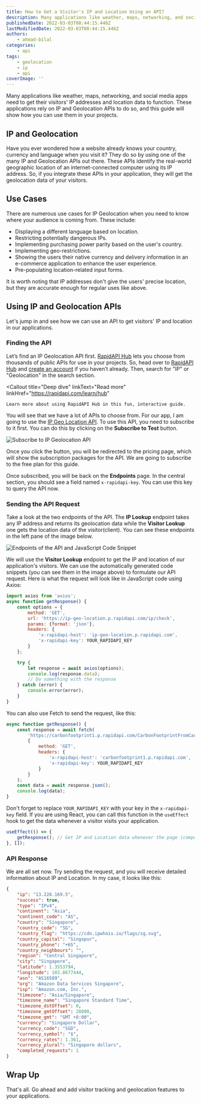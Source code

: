 ```yaml
---
title: How to Get a Visitor's IP and Location Using an API?
description: Many applications like weather, maps, networking, and social media apps need to get their visitors' IP addresses and location data to function. These applications rely on IP and Geolocation APIs to do so, and this guide will show how you can use them in your projects.
publishedDate: 2022-03-03T08:44:15.446Z
lastModifiedDate: 2022-03-03T08:44:15.446Z
authors:
    - ahmad-bilal
categories:
    - api
tags:
    - geolocation
    - ip
    - api
coverImage: ''
---
```


<Lead>

Many applications like weather, maps, networking, and social media apps need to get their visitors' IP addresses and location data to function. These applications rely on IP and Geolocation APIs to do so, and this guide will show how you can use them in your projects.

</Lead>

## IP and Geolocation

Have you ever wondered how a website already knows your country, currency and language when you visit it? They do so by using one of the many IP and Geolocation APIs out there. These APIs identify the real-world geographic location of an internet-connected computer using its IP address. So, if you integrate these APIs in your application, they will get the geolocation data of your visitors.

## Use Cases

There are numerous use cases for IP Geolocation when you need to know where your audience is coming from. These include:

-   Displaying a different language based on location.
-   Restricting potentially dangerous IPs.
-   Implementing purchasing power parity based on the user's country.
-   Implementing geo-restrictions.
-   Showing the users their native currency and delivery information in an e-commerce application to enhance the user experience.
-   Pre-populating location-related input forms.

It is worth noting that IP addresses don't give the users' precise location, but they are accurate enough for regular uses like above.

## Using IP and Geolocation APIs

Let's jump in and see how we can use an API to get visitors' IP and location in our applications.

### Finding the API

Let’s find an IP Geolocation API first. [RapidAPI Hub](https://RapidAPI.com/hub?utm_source=RapidAPI.com/guides&utm_medium=DevRel&utm_campaign=DevRel) lets you choose from thousands of public APIs for use in your projects. So, head over to [RapidAPI Hub](https://RapidAPI.com/hub?utm_source=RapidAPI.com/guides&utm_medium=DevRel&utm_campaign=DevRel) and [create an account](https://RapidAPI.com/auth/sign-up?referral=/hub?utm_source=RapidAPI.com/guides&utm_medium=DevRel&utm_campaign=DevRel) if you haven’t already. Then, search for "IP" or "Geolocation" in the search section.

<Callout
	title="Deep dive"
	linkText="Read more"
	linkHref="https://rapidapi.com/learn/hub"
>
	Learn more about using RapidAPI Hub in this fun, interactive guide.
</Callout>

You will see that we have a lot of APIs to choose from. For our app, I am going to use the [IP Geo Location API](https://rapidapi.com/natkapral/api/ip-geo-location/?utm_source=RapidAPI.com/guides&utm_medium=DevRel&utm_campaign=DevRel). To use this API, you need to subscribe to it first. You can do this by clicking on the **Subscribe to Test** button.

![Subscribe to IP Geolocation API](https://raw.githubusercontent.com/RapidAPI/DevRel-Stack-Data/production/guides/posts/use-geolocation-apis/images/subscribe.png)

Once you click the button, you will be redirected to the pricing page, which will show the subscription packages for the API. We are going to subscribe to the free plan for this guide.

Once subscribed, you will be back on the **Endpoints** page. In the central section, you should see a field named `x-rapidapi-key`. You can use this key to query the API now.

### Sending the API Request

Take a look at the two endpoints of the API. The **IP Lookup** endpoint takes any IP address and returns its geolocation data while the **Visitor Lookup** one gets the location data of the visitor(client). You can see these endpoints in the left pane of the image below.

![Endpoints of the API and JavaScript Code Snippet](https://raw.githubusercontent.com/RapidAPI/DevRel-Stack-Data/production/guides/posts/use-geolocation-apis/images/endpoints.png)

We will use the **Visitor Lookup** endpoint to get the IP and location of our application's visitors. We can use the automatically generated code snippets (you can see them in the image above) to formulate our API request. Here is what the request will look like in JavaScript code using Axios:

```js
import axios from 'axios';
async function getResponse() {
	const options = {
		method: 'GET',
		url: 'https://ip-geo-location.p.rapidapi.com/ip/check',
		params: {format: 'json'},
		headers: {
			'x-rapidapi-host': 'ip-geo-location.p.rapidapi.com',
			'x-rapidapi-key': YOUR_RAPIDAPI_KEY
		}
	};

	try {
		let response = await axios(options);
		console.log(response.data);
		// Do something with the response
	} catch (error) {
		console.error(error);
	}
}
```

You can also use Fetch to send the request, like this:

```js
async function getResponse() {
	const response = await fetch(
		'https://carbonfootprint1.p.rapidapi.com/CarbonFootprintFromCarTravel?distance=100&vehicle=SmallDieselCar',
		{
			method: 'GET',
			headers: {
				'x-rapidapi-host': 'carbonfootprint1.p.rapidapi.com',
				'x-rapidapi-key': YOUR_RAPIDAPI_KEY
			}
		}
	);
	const data = await response.json();
	console.log(data);
}
```

Don't forget to replace `YOUR_RAPIDAPI_KEY` with your key in the `x-rapidapi-key` field. If you are using React, you can call this function in the `useEffect` hook to get the data whenever a visitor visits your application.

```js
useEffect(() => {
	getResponse(); // Get IP and Location data whenever the page (component) loads.
}, []);
```

### API Response

We are all set now. Try sending the request, and you will receive detailed information about IP and Location. In my case, it looks like this:

```json
{
	"ip": "13.228.169.5",
	"success": true,
	"type": "IPv4",
	"continent": "Asia",
	"continent_code": "AS",
	"country": "Singapore",
	"country_code": "SG",
	"country_flag": "https://cdn.ipwhois.io/flags/sg.svg",
	"country_capital": "Singapur",
	"country_phone": "+65",
	"country_neighbours": "",
	"region": "Central Singapore",
	"city": "Singapore",
	"latitude": 1.3553794,
	"longitude": 103.8677444,
	"asn": "AS16509",
	"org": "Amazon Data Services Singapore",
	"isp": "Amazon.com, Inc.",
	"timezone": "Asia/Singapore",
	"timezone_name": "Singapore Standard Time",
	"timezone_dstOffset": 0,
	"timezone_gmtOffset": 28800,
	"timezone_gmt": "GMT +8:00",
	"currency": "Singapore Dollar",
	"currency_code": "SGD",
	"currency_symbol": "$",
	"currency_rates": 1.361,
	"currency_plural": "Singapore dollars",
	"completed_requests": 1
}
```

## Wrap Up

That's all. Go ahead and add visitor tracking and geolocation features to your applications.
